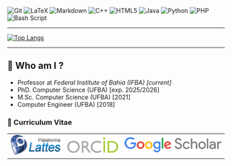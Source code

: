 
![Git](https://img.shields.io/badge/git-%23F05033.svg?style=for-the-badge&logo=git&logoColor=white)
![LaTeX](https://img.shields.io/badge/latex-%23008080.svg?style=for-the-badge&logo=latex&logoColor=white)
![Markdown](https://img.shields.io/badge/markdown-%23000000.svg?style=for-the-badge&logo=markdown&logoColor=white)
![C++](https://img.shields.io/badge/c++-%2300599C.svg?style=for-the-badge&logo=c%2B%2B&logoColor=white)
![HTML5](https://img.shields.io/badge/html5-%23E34F26.svg?style=for-the-badge&logo=html5&logoColor=white)
![Java](https://img.shields.io/badge/java-%23ED8B00.svg?style=for-the-badge&logo=openjdk&logoColor=white)
![Python](https://img.shields.io/badge/python-3670A0?style=for-the-badge&logo=python&logoColor=ffdd54)
![PHP](https://img.shields.io/badge/php-%23777BB4.svg?style=for-the-badge&logo=php&logoColor=white)
![Bash Script](https://img.shields.io/badge/bash_script-%23121011.svg?style=for-the-badge&logo=gnu-bash&logoColor=white)

---

<!-- [![Andre's GitHub stats](https://github-readme-stats.vercel.app/api?username=andre-romano&show_icons=true&theme=vision-friendly-dark)](https://github.com/andre-romano/) -->
 
[![Top Langs](https://github-readme-stats.vercel.app/api/top-langs/?username=andre-romano&layout=donut)](https://github.com/andre-romano/)

---

## 🧑 Who am I ?

- Professor at *Federal Institute of Bahia (IFBA) [current]*
- PhD. Computer Science (UFBA) [exp. 2025/2026]
- M.Sc. Computer Science (UFBA) [2021]
- Computer Engineer (UFBA) [2018]

### 📄 Curriculum Vitae

<table style="text-align:center; justify-content:center;">
  <tr>
    <td align="center">
      <a href="http://lattes.cnpq.br/1113201316133066" target="_blank" height="100%">
        <img src="logo-lattes.png" alt="Lattes" width="120px"/>
      </a>
    </td>
    <td align="center">
      <a href="https://orcid.org/0000-0002-0780-5480" target="_blank" height="100%">
        <img src="logo-orcid.svg" alt="ORCID" width="120px"/>
      </a>
    </td>
    <td align="center">
      <a href="https://scholar.google.com.br/citations?user=Gv5-9oYAAAAJ&hl=pt-BR" target="_blank" height="100%">
        <img src="logo-google-scholar.png" alt="Google Scholar" width="230px"/>
      </a>
    </td>
  </tr>
</table>
